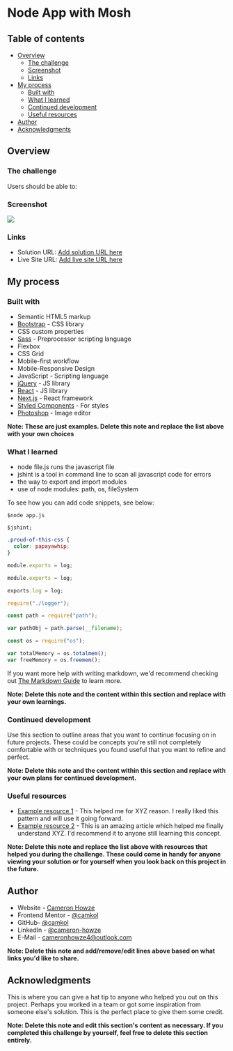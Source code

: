 # Node App with Mosh

## Table of contents

- [Overview](#overview)
  - [The challenge](#the-challenge)
  - [Screenshot](#screenshot)
  - [Links](#links)
- [My process](#my-process)
  - [Built with](#built-with)
  - [What I learned](#what-i-learned)
  - [Continued development](#continued-development)
  - [Useful resources](#useful-resources)
- [Author](#author)
- [Acknowledgments](#acknowledgments)

## Overview

### The challenge

Users should be able to:

<!-- - View the optimal layout for the app depending on their device's screen size
- See hover states for all interactive elements on the page
- Select and submit a number rating
- See the "Thank you" card state after submitting a rating -->

### Screenshot

![](./screenshot.jpg)

### Links

- Solution URL: [Add solution URL here](https://your-solution-url.com)
- Live Site URL: [Add live site URL here](https://your-live-site-url.com)

## My process

### Built with

- Semantic HTML5 markup
- [Bootstrap](https://getbootstrap.com/) - CSS library
- CSS custom properties
- [Sass](https://sass-lang.com/) - Preprocessor scripting language
- Flexbox
- CSS Grid
- Mobile-first workflow
- Mobile-Responsive Design
- JavaScript - Scripting language
- [jQuery](https://jquery.com/) - JS library
- [React](https://reactjs.org/) - JS library
- [Next.js](https://nextjs.org/) - React framework
- [Styled Components](https://styled-components.com/) - For styles
- [Photoshop](https://www.adobe.com/products/photoshop.html) - Image editor

**Note: These are just examples. Delete this note and replace the list above with your own choices**

### What I learned

- node file.js runs the javascript file
- jshint is a tool in command line to scan all javascript code for errors
- the way to export and import modules
- use of node modules: path, os, fileSystem

To see how you can add code snippets, see below:

```node
$node app.js
```

```node
$jshint;
```

```css
.proud-of-this-css {
  color: papayawhip;
}
```

```js
module.exports = log;

module.exports = log;

exports.log = log;
```

```js
require("./logger");
```

```js
const path = require("path");

var pathObj = path.parse(__filename);
```

```js
const os = require("os");

var totalMemory = os.totalmem();
var freeMemory = os.freemem();
```

If you want more help with writing markdown, we'd recommend checking out [The Markdown Guide](https://www.markdownguide.org/) to learn more.

**Note: Delete this note and the content within this section and replace with your own learnings.**

### Continued development

Use this section to outline areas that you want to continue focusing on in future projects. These could be concepts you're still not completely comfortable with or techniques you found useful that you want to refine and perfect.

**Note: Delete this note and the content within this section and replace with your own plans for continued development.**

### Useful resources

- [Example resource 1](https://www.example.com) - This helped me for XYZ reason. I really liked this pattern and will use it going forward.
- [Example resource 2](https://www.example.com) - This is an amazing article which helped me finally understand XYZ. I'd recommend it to anyone still learning this concept.

**Note: Delete this note and replace the list above with resources that helped you during the challenge. These could come in handy for anyone viewing your solution or for yourself when you look back on this project in the future.**

## Author

- Website - [Cameron Howze](https://camkol.github.io/)
- Frontend Mentor - [@camkol](https://www.frontendmentor.io/profile/camkol)
- GitHub- [@camkol](https://github.com/camkol)
- LinkedIn - [@cameron-howze](https://www.linkedin.com/in/cameron-howze-28a646109/)
- E-Mail - [cameronhowze4@outlook.com](mailto:cameronhowze4@outlook.com)

**Note: Delete this note and add/remove/edit lines above based on what links you'd like to share.**

## Acknowledgments

This is where you can give a hat tip to anyone who helped you out on this project. Perhaps you worked in a team or got some inspiration from someone else's solution. This is the perfect place to give them some credit.

**Note: Delete this note and edit this section's content as necessary. If you completed this challenge by yourself, feel free to delete this section entirely.**
